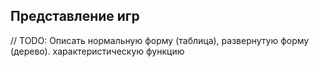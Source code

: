 ## Представление игр

// TODO: Описать нормальную форму (таблица), развернутую форму (дерево). характеристическую функцию
